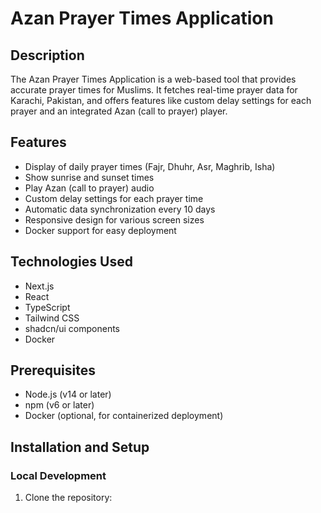 # Azan Prayer Times Application

## Description

The Azan Prayer Times Application is a web-based tool that provides accurate prayer times for Muslims. It fetches real-time prayer data for Karachi, Pakistan, and offers features like custom delay settings for each prayer and an integrated Azan (call to prayer) player.

## Features

- Display of daily prayer times (Fajr, Dhuhr, Asr, Maghrib, Isha)
- Show sunrise and sunset times
- Play Azan (call to prayer) audio
- Custom delay settings for each prayer time
- Automatic data synchronization every 10 days
- Responsive design for various screen sizes
- Docker support for easy deployment

## Technologies Used

- Next.js
- React
- TypeScript
- Tailwind CSS
- shadcn/ui components
- Docker

## Prerequisites

- Node.js (v14 or later)
- npm (v6 or later)
- Docker (optional, for containerized deployment)

## Installation and Setup

### Local Development

1. Clone the repository:
